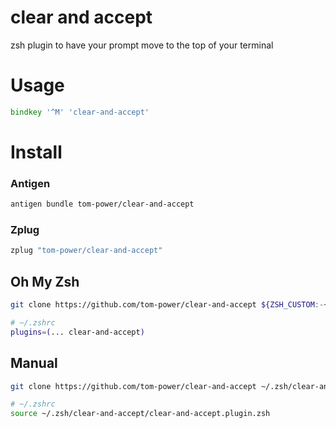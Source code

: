 # clear and accept

zsh plugin to have your prompt move to the top of your terminal

# Usage
```zsh
bindkey '^M' 'clear-and-accept'
```

# Install

### Antigen

```zsh
antigen bundle tom-power/clear-and-accept
```

### Zplug

```zsh
zplug "tom-power/clear-and-accept"
```

## Oh My Zsh

```sh
git clone https://github.com/tom-power/clear-and-accept ${ZSH_CUSTOM:-~/.oh-my-zsh/custom}/plugins/clear-and-accept
```

```sh
# ~/.zshrc
plugins=(... clear-and-accept)
```

## Manual

```sh
git clone https://github.com/tom-power/clear-and-accept ~/.zsh/clear-and-accept
```

```sh
# ~/.zshrc
source ~/.zsh/clear-and-accept/clear-and-accept.plugin.zsh
```
